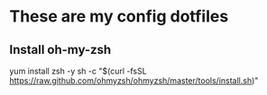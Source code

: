 # These are my config dotfiles


## Install oh-my-zsh

yum install zsh -y
sh -c "$(curl -fsSL https://raw.github.com/ohmyzsh/ohmyzsh/master/tools/install.sh)"
